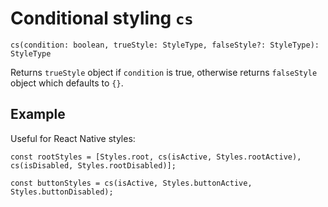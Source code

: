 # Conditional styling `cs`

```
cs(condition: boolean, trueStyle: StyleType, falseStyle?: StyleType): StyleType
```

Returns `trueStyle` object if `condition` is true,
otherwise returns `falseStyle` object which defaults to `{}`.

## Example

Useful for React Native styles:

```tsx
const rootStyles = [Styles.root, cs(isActive, Styles.rootActive), cs(isDisabled, Styles.rootDisabled)];

const buttonStyles = cs(isActive, Styles.buttonActive, Styles.buttonDisabled);
```
